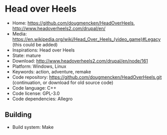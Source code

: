 # Head over Heels

- Home: https://github.com/dougmencken/HeadOverHeels, http://www.headoverheels2.com/drupal/en/
- Media: <https://en.wikipedia.org/wiki/Head_Over_Heels_(video_game)#Legacy> (this could be added)
- Inspirations: Head over Heels
- State: mature
- Download: http://www.headoverheels2.com/drupal/en/node/161
- Platform: Windows, Linux
- Keywords: action, adventure, remake
- Code repository: https://github.com/dougmencken/HeadOverHeels.git (continuation, or download for old source code)
- Code language: C++
- Code license: GPL-3.0
- Code dependencies: Allegro

## Building

- Build system: Make
